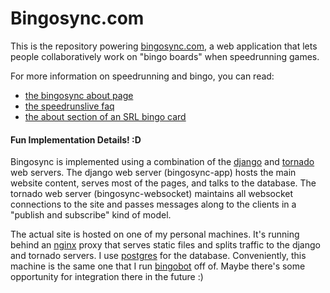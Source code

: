 Bingosync.com
===

This is the repository powering [bingosync.com](http://bingosync.com/),
a web application that lets people collaboratively work on "bingo boards"
when speedrunning games.

For more information on speedrunning and bingo, you can read:
  - [the bingosync about page](http://bingosync.com/about)
  - [the speedrunslive faq](https://www.speedrunslive.com/rules-faq/faq)
  - [the about section of an SRL bingo card](https://www.speedrunslive.com/tools/bingo/oot)

#### Fun Implementation Details! :D

Bingosync is implemented using a combination of the [django](https://www.djangoproject.com/)
and [tornado](http://www.tornadoweb.org/) web servers. The django web server
(bingosync-app) hosts the main website content, serves most of the pages,
and talks to the database. The tornado web server (bingosync-websocket)
maintains all websocket connections to the site and passes messages along
to the clients in a "publish and subscribe" kind of model.

The actual site is hosted on one of my personal machines. It's running behind 
an [nginx](http://wiki.nginx.org/Main) proxy that serves static files and splits
traffic to the django and tornado servers. I use [postgres](http://www.postgresql.org/)
for the database. Conveniently, this machine is the same one that I run 
[bingobot](https://github.com/kbuzsaki/bingobot) off of. Maybe there's some 
opportunity for integration there in the future :)
